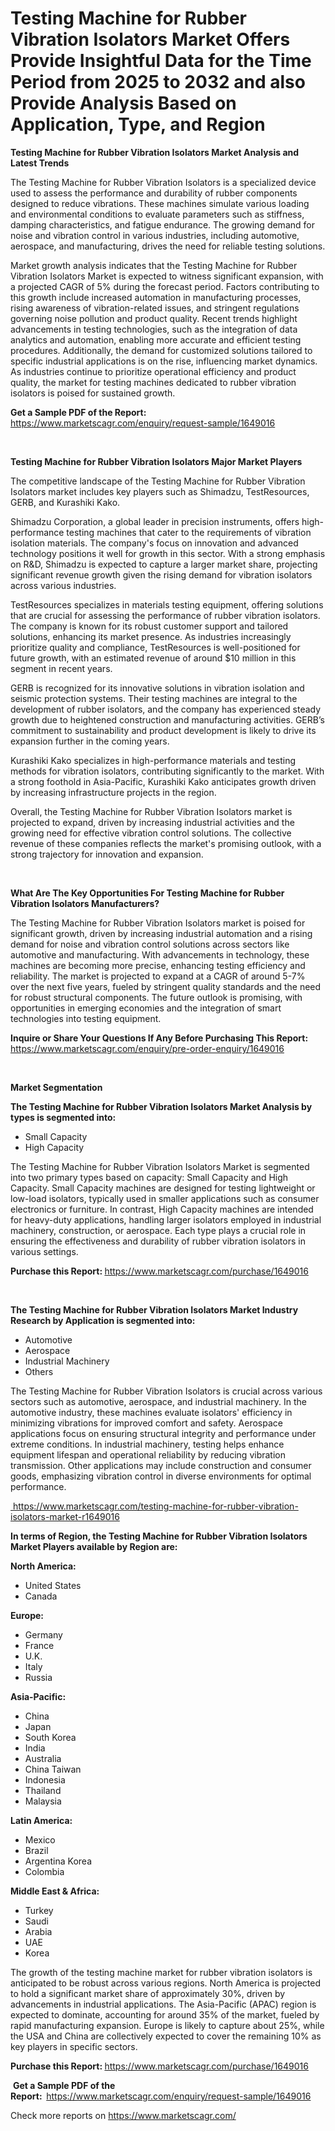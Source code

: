 <p><h1>Testing Machine for Rubber Vibration Isolators Market Offers Provide Insightful Data for the Time Period from 2025 to 2032 and also Provide Analysis Based on Application, Type, and Region</h1></p><p><strong>Testing Machine for Rubber Vibration Isolators Market Analysis and Latest Trends</strong></p>
<p><p>The Testing Machine for Rubber Vibration Isolators is a specialized device used to assess the performance and durability of rubber components designed to reduce vibrations. These machines simulate various loading and environmental conditions to evaluate parameters such as stiffness, damping characteristics, and fatigue endurance. The growing demand for noise and vibration control in various industries, including automotive, aerospace, and manufacturing, drives the need for reliable testing solutions.</p><p>Market growth analysis indicates that the Testing Machine for Rubber Vibration Isolators Market is expected to witness significant expansion, with a projected CAGR of 5% during the forecast period. Factors contributing to this growth include increased automation in manufacturing processes, rising awareness of vibration-related issues, and stringent regulations governing noise pollution and product quality. Recent trends highlight advancements in testing technologies, such as the integration of data analytics and automation, enabling more accurate and efficient testing procedures. Additionally, the demand for customized solutions tailored to specific industrial applications is on the rise, influencing market dynamics. As industries continue to prioritize operational efficiency and product quality, the market for testing machines dedicated to rubber vibration isolators is poised for sustained growth.</p></p>
<p><strong>Get a Sample PDF of the Report:&nbsp;</strong> <a href="https://www.marketscagr.com/enquiry/request-sample/1649016?utm_campaign=2482&utm_medium=2&utm_source=Github&utm_content=ia&utm_term=26032025&utm_id=testing-machine-for-rubber-vibration-isolators">https://www.marketscagr.com/enquiry/request-sample/1649016</a></p>
<p>&nbsp;</p>
<p><strong>Testing Machine for Rubber Vibration Isolators Major Market Players</strong></p>
<p><p>The competitive landscape of the Testing Machine for Rubber Vibration Isolators market includes key players such as Shimadzu, TestResources, GERB, and Kurashiki Kako. </p><p>Shimadzu Corporation, a global leader in precision instruments, offers high-performance testing machines that cater to the requirements of vibration isolation materials. The company's focus on innovation and advanced technology positions it well for growth in this sector. With a strong emphasis on R&D, Shimadzu is expected to capture a larger market share, projecting significant revenue growth given the rising demand for vibration isolators across various industries.</p><p>TestResources specializes in materials testing equipment, offering solutions that are crucial for assessing the performance of rubber vibration isolators. The company is known for its robust customer support and tailored solutions, enhancing its market presence. As industries increasingly prioritize quality and compliance, TestResources is well-positioned for future growth, with an estimated revenue of around $10 million in this segment in recent years.</p><p>GERB is recognized for its innovative solutions in vibration isolation and seismic protection systems. Their testing machines are integral to the development of rubber isolators, and the company has experienced steady growth due to heightened construction and manufacturing activities. GERB’s commitment to sustainability and product development is likely to drive its expansion further in the coming years.</p><p>Kurashiki Kako specializes in high-performance materials and testing methods for vibration isolators, contributing significantly to the market. With a strong foothold in Asia-Pacific, Kurashiki Kako anticipates growth driven by increasing infrastructure projects in the region.</p><p>Overall, the Testing Machine for Rubber Vibration Isolators market is projected to expand, driven by increasing industrial activities and the growing need for effective vibration control solutions. The collective revenue of these companies reflects the market's promising outlook, with a strong trajectory for innovation and expansion.</p></p>
<p>&nbsp;</p>
<p><strong>What Are The Key Opportunities For Testing Machine for Rubber Vibration Isolators Manufacturers?</strong></p>
<p><p>The Testing Machine for Rubber Vibration Isolators market is poised for significant growth, driven by increasing industrial automation and a rising demand for noise and vibration control solutions across sectors like automotive and manufacturing. With advancements in technology, these machines are becoming more precise, enhancing testing efficiency and reliability. The market is projected to expand at a CAGR of around 5-7% over the next five years, fueled by stringent quality standards and the need for robust structural components. The future outlook is promising, with opportunities in emerging economies and the integration of smart technologies into testing equipment.</p></p>
<p><strong>Inquire or Share Your Questions If Any Before Purchasing This Report:</strong> <a href="https://www.marketscagr.com/enquiry/pre-order-enquiry/1649016?utm_campaign=2482&utm_medium=2&utm_source=Github&utm_content=ia&utm_term=26032025&utm_id=testing-machine-for-rubber-vibration-isolators">https://www.marketscagr.com/enquiry/pre-order-enquiry/1649016</a></p>
<p>&nbsp;</p>
<p><strong>Market Segmentation</strong></p>
<p><strong>The Testing Machine for Rubber Vibration Isolators Market Analysis by types is segmented into:</strong></p>
<p><ul><li>Small Capacity</li><li>High Capacity</li></ul></p>
<p><p>The Testing Machine for Rubber Vibration Isolators Market is segmented into two primary types based on capacity: Small Capacity and High Capacity. Small Capacity machines are designed for testing lightweight or low-load isolators, typically used in smaller applications such as consumer electronics or furniture. In contrast, High Capacity machines are intended for heavy-duty applications, handling larger isolators employed in industrial machinery, construction, or aerospace. Each type plays a crucial role in ensuring the effectiveness and durability of rubber vibration isolators in various settings.</p></p>
<p><strong>Purchase this Report:&nbsp;</strong><a href="https://www.marketscagr.com/purchase/1649016?utm_campaign=2482&utm_medium=2&utm_source=Github&utm_content=ia&utm_term=26032025&utm_id=testing-machine-for-rubber-vibration-isolators">https://www.marketscagr.com/purchase/1649016</a></p>
<p>&nbsp;</p>
<p><strong>The Testing Machine for Rubber Vibration Isolators Market Industry Research by Application is segmented into:</strong></p>
<p><ul><li>Automotive</li><li>Aerospace</li><li>Industrial Machinery</li><li>Others</li></ul></p>
<p><p>The Testing Machine for Rubber Vibration Isolators is crucial across various sectors such as automotive, aerospace, and industrial machinery. In the automotive industry, these machines evaluate isolators' efficiency in minimizing vibrations for improved comfort and safety. Aerospace applications focus on ensuring structural integrity and performance under extreme conditions. In industrial machinery, testing helps enhance equipment lifespan and operational reliability by reducing vibration transmission. Other applications may include construction and consumer goods, emphasizing vibration control in diverse environments for optimal performance.</p></p>
<p><a href="https://www.marketscagr.com/testing-machine-for-rubber-vibration-isolators-market-r1649016?utm_campaign=2482&utm_medium=2&utm_source=Github&utm_content=ia&utm_term=26032025&utm_id=testing-machine-for-rubber-vibration-isolators">&nbsp;https://www.marketscagr.com/testing-machine-for-rubber-vibration-isolators-market-r1649016</a></p>
<p><strong>In terms of Region, the Testing Machine for Rubber Vibration Isolators Market Players available by Region are:</strong></p>
<p>
    <p> <strong> North America: </strong>
        <ul>
            <li>United States</li>
            <li>Canada</li>
        </ul>
        </p> 
    <p> <strong> Europe: </strong>
        <ul>
            <li>Germany</li>
            <li>France</li>
            <li>U.K.</li>
            <li>Italy</li>
            <li>Russia</li>
        </ul>
        </p> 
    <p> <strong> Asia-Pacific: </strong>
        <ul>
            <li>China</li>
            <li>Japan</li>
            <li>South Korea</li>
            <li>India</li>
            <li>Australia</li>
            <li>China Taiwan</li>
            <li>Indonesia</li>
            <li>Thailand</li>
            <li>Malaysia</li>
        </ul>
        </p> 
    <p> <strong> Latin America: </strong>
        <ul>
            <li>Mexico</li>
            <li>Brazil</li>
            <li>Argentina Korea</li>
            <li>Colombia</li>
        </ul>
        </p> 
    <p> <strong> Middle East & Africa: </strong>
        <ul>
            <li>Turkey</li>
            <li>Saudi</li>
            <li>Arabia</li>
            <li>UAE</li>
            <li>Korea</li>
        </ul>
    </p>
    </p>
<p><p>The growth of the testing machine market for rubber vibration isolators is anticipated to be robust across various regions. North America is projected to hold a significant market share of approximately 30%, driven by advancements in industrial applications. The Asia-Pacific (APAC) region is expected to dominate, accounting for around 35% of the market, fueled by rapid manufacturing expansion. Europe is likely to capture about 25%, while the USA and China are collectively expected to cover the remaining 10% as key players in specific sectors.</p></p>
<p><strong>Purchase this Report: </strong><a href="https://www.marketscagr.com/purchase/1649016?utm_campaign=2482&utm_medium=2&utm_source=Github&utm_content=ia&utm_term=26032025&utm_id=testing-machine-for-rubber-vibration-isolators">https://www.marketscagr.com/purchase/1649016</a></p>
<p>&nbsp;<strong>Get a Sample PDF of the Report:&nbsp;&nbsp;</strong><a href="https://www.marketscagr.com/enquiry/request-sample/1649016?utm_campaign=2482&utm_medium=2&utm_source=Github&utm_content=ia&utm_term=26032025&utm_id=testing-machine-for-rubber-vibration-isolators">https://www.marketscagr.com/enquiry/request-sample/1649016</a></p>
<p><strong></strong></p>
<p>Check more reports on <a href="https://www.marketscagr.com/?utm_campaign=2482&utm_medium=2&utm_source=Github&utm_content=ia&utm_term=26032025&utm_id=testing-machine-for-rubber-vibration-isolators">https://www.marketscagr.com/</a></p>